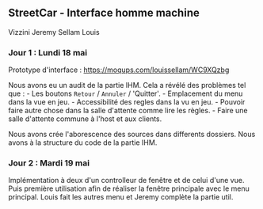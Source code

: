 ## StreetCar - Interface homme machine

Vizzini Jeremy
Sellam Louis

### Jour 1 : Lundi 18 mai

Prototype d'interface :
https://moqups.com/louissellam/WC9XQzbg

Nous avons eu un audit de la partie IHM.
Cela a révélé des problèmes tel que :
	- Les boutons `Retour` / `Annuler` / 'Quitter'.
	- Emplacement du menu dans la vue en jeu.
	- Accessibilité des regles dans la vu en jeu.
	- Pouvoir faire autre chose dans la salle d'attente comme lire les règles.
	- Faire une salle d'attente commune à l'host et aux clients.

Nous avons crée l'aborescence des sources dans differents dossiers.
Nous avons à la structure du code de la partie IHM.

### Jour 2 : Mardi 19 mai

Implémentation à deux d'un controlleur de fenêtre et de celui d'une vue.
Puis première utilisation afin de réaliser la fenêtre principale avec le menu principal.
Louis fait les autres menu et Jeremy complète la partie util.

